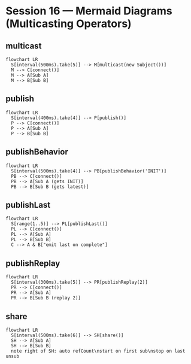 # Session 16 — Mermaid Diagrams (Multicasting Operators)

## multicast
```mermaid
flowchart LR
  S[interval(500ms).take(5)] --> M[multicast(new Subject())]
  M --> C[connect()]
  M --> A[Sub A]
  M --> B[Sub B]
```
## publish
```mermaid
flowchart LR
  S[interval(400ms).take(4)] --> P[publish()]
  P --> C[connect()]
  P --> A[Sub A]
  P --> B[Sub B]
```
## publishBehavior
```mermaid
flowchart LR
  S[interval(500ms).take(4)] --> PB[publishBehavior('INIT')]
  PB --> C[connect()]
  PB --> A[Sub A (gets INIT)]
  PB --> B[Sub B (gets latest)]
```
## publishLast
```mermaid
flowchart LR
  S[range(1..5)] --> PL[publishLast()]
  PL --> C[connect()]
  PL --> A[Sub A]
  PL --> B[Sub B]
  C --> A & B["emit last on complete"]
```
## publishReplay
```mermaid
flowchart LR
  S[interval(300ms).take(5)] --> PR[publishReplay(2)]
  PR --> C[connect()]
  PR --> A[Sub A]
  PR --> B[Sub B (replay 2)]
```
## share
```mermaid
flowchart LR
  S[interval(500ms).take(6)] --> SH[share()]
  SH --> A[Sub A]
  SH --> B[Sub B]
  note right of SH: auto refCount\nstart on first sub\nstop on last unsub
```
